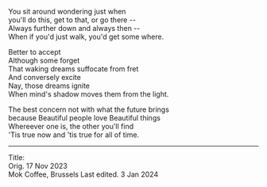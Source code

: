 You sit around wondering just when\
you'll do this, get to that, or go there --\
Always further down and always then --\
When if you'd just walk, you'd get some where. 

Better to accept\
Although some forget\
That waking dreams suffocate from fret\
And conversely excite\
Nay, those dreams ignite\
When mind's shadow moves them from the light. 

The best concern not with what the future brings\
because Beautiful people love Beautiful things\
Whereever one is, the other you'll find\
'Tis true now and 'tis true for all of time.

-----

Title:\
Orig. 17 Nov 2023\
Mok Coffee, Brussels
Last edited. 3 Jan 2024